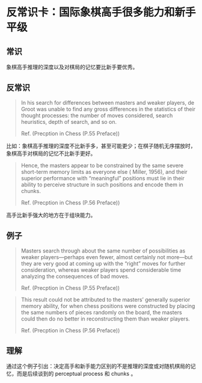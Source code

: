 # 反常识卡：国际象棋高手很多能力和新手平级

## 常识

象棋高手推理的深度以及对棋局的记忆要比新手要优秀。

## 反常识

> In his search for differences between masters and weaker players, de Groot was unable to find any gross differences in the statistics of their thought processes: the number of moves considered, search heuristics, depth of search, and so on.
>
> Ref. (Precption in Chess (P.55 Preface))

比如：象棋高手推理的深度不比新手多，甚至可能更少；在棋子随机无序摆放时，象棋高手对棋局的记忆不比新手更好。

> Hence, the masters appear to be constrained by the same  severe short-term memory limits as  everyone else ( Miller, 1956), and their superior performance with “meaningful” positions must lie in their ability to  perceive structure in such positions and  encode them in chunks.
>
> Ref. (Precption in Chess (P.56 Preface))

高手比新手强大的地方在于组块能力。

## 例子

> Masters search through about the same number of possibilities as weaker players—perhaps even fewer, almost certainly not more—but they are very good at coming up with the “right” moves for further consideration, whereas weaker players spend considerable time analyzing the consequences of bad moves.
>
> Ref. (Precption in Chess (P.55 Preface))

> This result could not be attributed to the masters’ generally superior memory ability, for when chess positions were constructed by placing the same numbers of pieces randomly on the board, the masters could then do no better in reconstructing them than weaker players.
>
> Ref. (Precption in Chess (P.56 Preface))

## 理解

通过这个例子引出：决定高手和新手能力区别的不是推理的深度或对随机棋局的记忆，而是后续谈到的 perceptual process 和 chunks 。